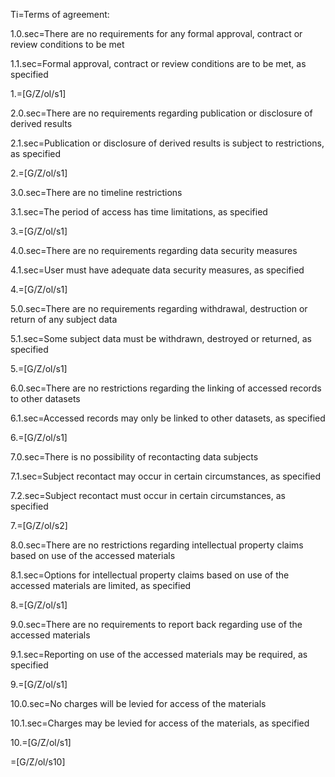 Ti=Terms of agreement:

1.0.sec=There are no requirements for any formal approval, contract or review conditions to be met

1.1.sec=Formal approval, contract or review conditions are to be met, as specified

1.=[G/Z/ol/s1]

2.0.sec=There are no requirements regarding publication or disclosure of derived results

2.1.sec=Publication or disclosure of derived results is subject to restrictions, as specified

2.=[G/Z/ol/s1]

3.0.sec=There are no timeline restrictions

3.1.sec=The period of access has time limitations, as specified

3.=[G/Z/ol/s1]

4.0.sec=There are no requirements regarding data security measures

4.1.sec=User must have adequate data security measures, as specified

4.=[G/Z/ol/s1]

5.0.sec=There are no requirements regarding withdrawal, destruction or return of any subject data

5.1.sec=Some subject data must be withdrawn, destroyed or returned, as specified

5.=[G/Z/ol/s1]

6.0.sec=There are no restrictions regarding the linking of accessed records to other datasets

6.1.sec=Accessed records may only be linked to other datasets, as specified

6.=[G/Z/ol/s1]

7.0.sec=There is no possibility of recontacting data subjects

7.1.sec=Subject recontact may occur in certain circumstances, as specified

7.2.sec=Subject recontact must occur in certain circumstances, as specified

7.=[G/Z/ol/s2]

8.0.sec=There are no restrictions regarding intellectual property claims based on use of the accessed materials

8.1.sec=Options for intellectual property claims based on use of the accessed materials are limited, as specified

8.=[G/Z/ol/s1]

9.0.sec=There are no requirements to report back regarding use of the accessed materials

9.1.sec=Reporting on use of the accessed materials may be required, as specified

9.=[G/Z/ol/s1]

10.0.sec=No charges will be levied for access of the materials

10.1.sec=Charges may be levied for access of the materials, as specified

10.=[G/Z/ol/s1]

=[G/Z/ol/s10]
